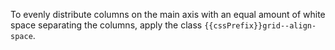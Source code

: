 To evenly distribute columns on the main axis with an equal amount of white space separating the columns, apply the class `{{cssPrefix}}grid--align-space`.
